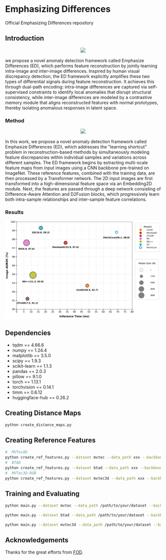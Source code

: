 # Emphasizing Differences
Official Emphasizing Differences repository

## Introduction

<p align="center">
    <img src="1.png" width= "600">
</p>

we propose a novel anomaly detection framework called Emphasize Differences (ED), which performs feature reconstruction by jointly learning intra-image and inter-image differences. Inspired by human visual discrepancy detection, the ED framework explicitly amplifies these two types of differential signals during feature reconstruction. It achieves this through dual-path encoding: intra-image differences are captured via self-supervised constraints to identify local anomalies that disrupt structural consistency, while inter-image differences are modeled by a contrastive memory module that aligns reconstructed features with normal prototypes, thereby isolating anomalous responses in latent space.

### Method

<p align="center">
    <img src="2.png" width= "600">
</p>

In this work, we propose a novel anomaly detection framework called Emphasize Differences (ED), which addresses the "learning shortcut" problem in reconstruction-based methods by simultaneously modeling feature discrepancies within individual samples and variations across different samples.  The ED framework begins by extracting multi-scale feature maps from input images using a CNN backbone pre-trained on ImageNet. These reference features, combined with the training data, are then processed by a Transformer network. The 2D input images are first transformed into a high-dimensional feature space via an Embedding2D module. Next, the features are passed through a deep network consisting of Difference-Aware Attention and D2Fusion blocks, which progressively learn both intra-sample relationships and inter-sample feature correlations.

### Results

<p align="center">
    <img src="8.png" width= "600">
</p>

## Dependencies

- tqdm == 4.66.6
- numpy == 1.24.4
- matplotlib == 3.5.0
- scipy == 1.9.3
- scikit-learn == 1.1.3
- pandas == 2.0.3
- pillow == 9.1.0
- torch == 1.13.1
- torchvision == 0.14.1
- timm == 0.6.12
- huggingface-hub == 0.26.2

## Creating Distance Maps
```
python create_distance_maps.py 
```

## Creating Reference Features
```bash
#  MVTecAD
python create_ref_features.py --dataset mvtec --data_path xxx --backbone_arch xxx --save_path xxx
#  BTAD
python create_ref_features.py --dataset btad --data_path xxx --backbone_arch xxx --save_path xxx
#  MVTec3D-RGB
python create_ref_features.py --dataset mvtec3d --data_path xxx --backbone_arch xxx --save_path xxx
```


## Training and Evaluating

```bash
python main.py --dataset mvtec --data_path /path/to/your/dataset --backbone_arch xxx --rfeatures_path xxx --with_intra --with_inter --save_prefix xxx
```
```bash
python main.py --dataset btad --data_path /path/to/your/dataset --backbone_arch xxx --rfeatures_path xxx --with_intra --with_inter --save_prefix xxx
```
```bash
python main.py --dataset mvtec3d --data_path /path/to/your/dataset --backbone_arch xxx --rfeatures_path xxx --with_intra --with_inter --save_prefix xxx
```

## Acknowledgements
Thanks for the great efforts from [FOD](https://github.com/xcyao00/FOD).

